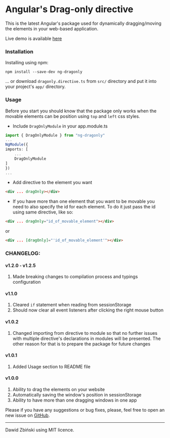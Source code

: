 # Angular's Drag-only directive
This is the latest Angular's package used for dynamically dragging/moving the 
elements in your web-based application.

Live demo is available [here](http://github.com/Flyrell/ng-dragonly-demo)

### Installation

Installing using npm:

```
npm install --save-dev ng-dragonly
```

... or download `dragonly.directive.ts` from `src/` directory and put it into your project's `app/` directory.

### Usage
Before you start you should know that the package only works when the movable elements can be position using `top` and `left` css styles.
- Include `DragOnlyModule` in your app.module.ts
```typescript
import { DragOnlyModule } from "ng-dragonly"
...
NgModule({
imports: [
    ...
    DragOnlyModule
]
})
...
```

- Add directive to the element you want 
```html
<div ... dragOnly></div>
```

- If you have more than one element that you want to be movable 
you need to also specify the id for each element. To do it just 
pass the id using same directive, like so:
```html
<div ... dragOnly="id_of_movable_element"></div>
```
or
```html
<div ... [dragOnly]="'id_of_movable_element'"></div>
```


### CHANGELOG:
#### v1.2.0 - v1.2.5
1. Made breaking changes to compilation process and typings configuration
#### v1.1.0
1. Cleared `if` statement when reading from sessionStorage
2. Should now clear all event listeners after clicking the right mouse button
#### v1.0.2
1. Changed importing from directive to module so that no further issues with 
multiple directive's declarations in modules will be presented. The other reason
for that is to prepare the package for future changes
#### v1.0.1
1. Added Usage section to README file
#### v1.0.0
1. Ability to drag the elements on your website
2. Automatically saving the window's position in sessionStorage
3. Ability to have more than one dragging windows in one app


Please if you have any suggestions or bug fixes, please, 
feel free to open an new issue on [GitHub](https://github.com/Flyrell/ng-dragonly).

------

Dawid Zbiński using MIT licence.
